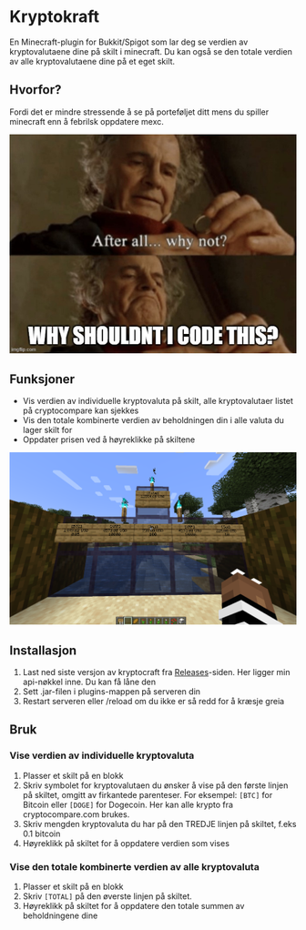# Kryptokraft

En Minecraft-plugin for Bukkit/Spigot som lar deg se verdien av kryptovalutaene dine på skilt i minecraft. Du kan også se den totale verdien av alle kryptovalutaene dine på et eget skilt.

## Hvorfor?
Fordi det er mindre stressende å se på porteføljet ditt mens du spiller minecraft enn å febrilsk oppdatere mexc.

![Eksempel 2](bilder/meme.jpg)

## Funksjoner

- Vis verdien av individuelle kryptovaluta på skilt, alle kryptovalutaer listet på cryptocompare kan sjekkes
- Vis den totale kombinerte verdien av beholdningen din i alle valuta du lager skilt for
- Oppdater prisen ved å høyreklikke på skiltene

![Eksempel 1](bilder/example.png)





## Installasjon

1. Last ned siste versjon av kryptocraft fra [Releases](https://github.com/bjornarvikhagen/kryptokraft/releases/tag/crypto)-siden. Her ligger min api-nøkkel inne. Du kan få låne den
2. Sett .jar-filen i plugins-mappen på serveren din
3. Restart serveren eller /reload om du ikke er så redd for å kræsje greia

## Bruk

### Vise verdien av individuelle kryptovaluta

1. Plasser et skilt på en blokk
2. Skriv symbolet for kryptovalutaen du ønsker å vise på den første linjen på skiltet, omgitt av firkantede parenteser. For eksempel: `[BTC]` for Bitcoin eller `[DOGE]` for Dogecoin. Her kan alle krypto fra cryptocompare.com brukes.
3. Skriv mengden kryptovaluta du har på den TREDJE linjen på skiltet, f.eks 0.1 bitcoin
4. Høyreklikk på skiltet for å oppdatere verdien som vises

### Vise den totale kombinerte verdien av alle kryptovaluta

1. Plasser et skilt på en blokk
2. Skriv `[TOTAL]` på den øverste linjen på skiltet.
3. Høyreklikk på skiltet for å oppdatere den totale summen av beholdningene dine

